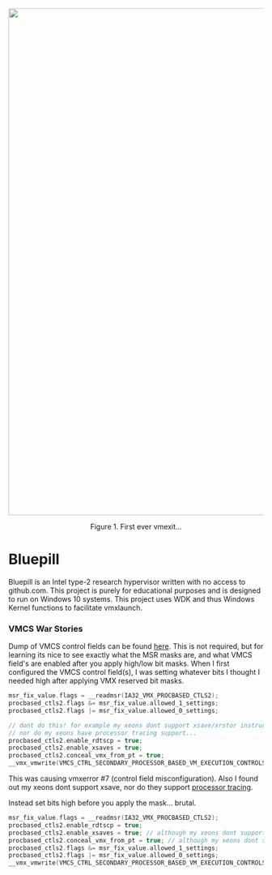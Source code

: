 <div align="center">
  <img width="1000" height="auto" src="https://imgur.com/b1bYNZU.png"/>
  <p>Figure 1. First ever vmexit...</p>
</div>

# Bluepill

Bluepill is an Intel type-2 research hypervisor written with no access to github.com. This project is purely for educational purposes and is designed to run on Windows 10 systems.
This project uses WDK and thus Windows Kernel functions to facilitate vmxlaunch.

### VMCS War Stories

Dump of VMCS control fields can be found [here](https://githacks.org/_xeroxz/bluepill/-/blob/master/VMCS.md). This is not required, but for learning its nice to
see exactly what the MSR masks are, and what VMCS field's are enabled after you apply high/low bit masks. When I first configured the VMCS control field(s), I was setting whatever bits I thought I needed high after 
applying VMX reserved bit masks. 

```cpp
msr_fix_value.flags = __readmsr(IA32_VMX_PROCBASED_CTLS2);
procbased_ctls2.flags &= msr_fix_value.allowed_1_settings;
procbased_ctls2.flags |= msr_fix_value.allowed_0_settings;

// dont do this! for example my xeons dont support xsave/xrstor instruction...
// nor do my xeons have processor tracing support...
procbased_ctls2.enable_rdtscp = true;
procbased_ctls2.enable_xsaves = true; 
procbased_ctls2.conceal_vmx_from_pt = true; 
__vmx_vmwrite(VMCS_CTRL_SECONDARY_PROCESSOR_BASED_VM_EXECUTION_CONTROLS, procbased_ctls2.flags);
```

This was causing vmxerror #7 (control field misconfiguration). Also I found out my xeons dont support xsave, nor do they 
support [processor tracing](https://software.intel.com/content/www/us/en/develop/blogs/processor-tracing.html).

Instead set bits high before you apply the mask... brutal.

```cpp
msr_fix_value.flags = __readmsr(IA32_VMX_PROCBASED_CTLS2);
procbased_ctls2.enable_rdtscp = true;
procbased_ctls2.enable_xsaves = true; // although my xeons dont support xsave... other cpus do!
procbased_ctls2.conceal_vmx_from_pt = true; // although my xeons dont support processor tracing... other cpus do!
procbased_ctls2.flags &= msr_fix_value.allowed_1_settings;
procbased_ctls2.flags |= msr_fix_value.allowed_0_settings;
__vmx_vmwrite(VMCS_CTRL_SECONDARY_PROCESSOR_BASED_VM_EXECUTION_CONTROLS, procbased_ctls2.flags);
```